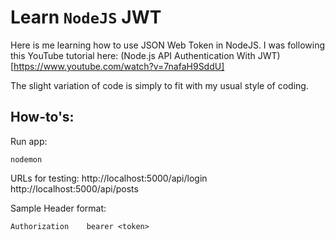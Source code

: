 # Learn `NodeJS` JWT

Here is me learning how to use JSON Web Token in NodeJS.
I was following this YouTube tutorial here: (Node.js API Authentication With JWT)[https://www.youtube.com/watch?v=7nafaH9SddU]

The slight variation of code is simply to fit with my usual style of coding.

## How-to's:
Run app:
```
nodemon
```

URLs for testing:
http://localhost:5000/api/login
http://localhost:5000/api/posts

Sample Header format:
```
Authorization    bearer <token>
```